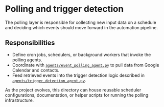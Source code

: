 # Polling and trigger detection

The polling layer is responsible for collecting new input data on a schedule and deciding
which events should move forward in the automation pipeline.

## Responsibilities

* Define cron jobs, schedulers, or background workers that invoke the polling agents.
* Coordinate with [`agents/event_polling_agent.py`](../agents/event_polling_agent.py) to pull
data from Google Calendar and contacts.
* Feed retrieved events into the trigger detection logic described in
  [`agents/trigger_detection_agent.py`](../agents/trigger_detection_agent.py).

As the project evolves, this directory can house reusable scheduler configurations,
documentation, or helper scripts for running the polling infrastructure.
